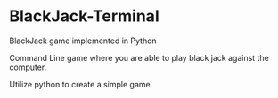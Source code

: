 # BlackJack-Terminal
BlackJack game implemented in Python

Command Line game where you are able to play black jack against the computer. 

Utilize python to create a simple game. 
